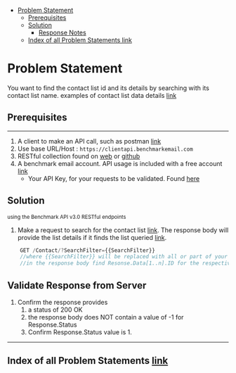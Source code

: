 - [Problem Statement](#problem-statement)
  - [Prerequisites](#prerequisites)
  - [Solution](#solution)
    - [Response Notes](#response-notes)
  - [Index of all Problem Statements link](#index-of-all-use-cases-link)

# Problem Statement

You want to find the contact list id and its details by searching with its contact list name.
examples of contact list data details [link](https://www.benchmarkemail.com/models.htm#ContactFullRecord)
## Prerequisites

---

1. A client to make an API call, such as postman [link](https://www.getpostman.com/)
1. Use base URL/Host : `https://clientapi.benchmarkemail.com`
1. RESTful collection found on [web](https://developer.benchmarkemail.com/) or [github](https://github.com/BenchmarkEmail/RESTful-API-v3/tree/master/Postman%20Collections) 
1. A benchmark email account. API usage is included with a free account [link](https://ui.benchmarkemail.com/Login)
   * Your API Key, for your requests to be validated. Found [here](https://ui.benchmarkemail.com/Integrate#API)

## Solution

<sub>using the Benchmark API v3.0 RESTful endpoints</sub>

1. Make a request to search for the contact list [link](https://developer.benchmarkemail.com/#cc3ee91a-0ccb-79c1-9365-c96f8511a68b). The response body will provide the list details if it finds the list queried [link](https://www.benchmarkemail.com/models.htm#ContactFullRecord).

```js
    GET /Contact/?SearchFilter={{SearchFilter}}
    //where {{SearchFilter}} will be replaced with all or part of your contact list name.
    //in the response body find Resonse.Data[1..n].ID for the respective list name
```

## Validate Response from Server

1. Confirm the response provides
    1. a status of 200 OK 
    1. the response body does NOT contain a value of -1 for Response.Status
    1. Confirm Response.Status value is 1.

---

## Index of all Problem Statements [link](https://benchmarkemail.github.io/RESTful-API-v3/)